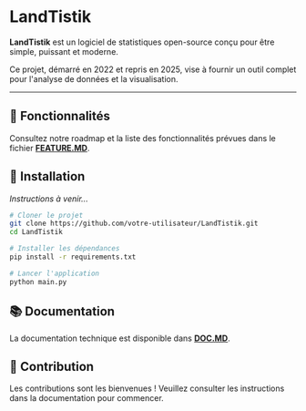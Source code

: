# LandTistik

**LandTistik** est un logiciel de statistiques open-source conçu pour être simple, puissant et moderne.

Ce projet, démarré en 2022 et repris en 2025, vise à fournir un outil complet pour l'analyse de données et la visualisation.

---

## 🚀 Fonctionnalités

Consultez notre roadmap et la liste des fonctionnalités prévues dans le fichier [**FEATURE.MD**](./FEATURE.MD).

## 🔧 Installation

*Instructions à venir...*

```bash
# Cloner le projet
git clone https://github.com/votre-utilisateur/LandTistik.git
cd LandTistik

# Installer les dépendances
pip install -r requirements.txt

# Lancer l'application
python main.py
```

## 📚 Documentation

La documentation technique est disponible dans [**DOC.MD**](./DOC.MD).

## 🤝 Contribution

Les contributions sont les bienvenues ! Veuillez consulter les instructions dans la documentation pour commencer.